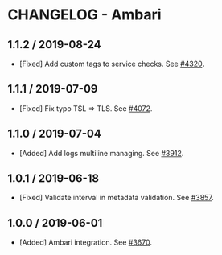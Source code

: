 # CHANGELOG - Ambari

## 1.1.2 / 2019-08-24

* [Fixed] Add custom tags to service checks. See [#4320](https://github.com/DataDog/integrations-core/pull/4320).

## 1.1.1 / 2019-07-09

* [Fixed] Fix typo TSL => TLS. See [#4072](https://github.com/DataDog/integrations-core/pull/4072).

## 1.1.0 / 2019-07-04

* [Added] Add logs multiline managing. See [#3912](https://github.com/DataDog/integrations-core/pull/3912).

## 1.0.1 / 2019-06-18

* [Fixed] Validate interval in metadata validation. See [#3857](https://github.com/DataDog/integrations-core/pull/3857).

## 1.0.0 / 2019-06-01

* [Added] Ambari integration. See [#3670](https://github.com/DataDog/integrations-core/pull/3670).

